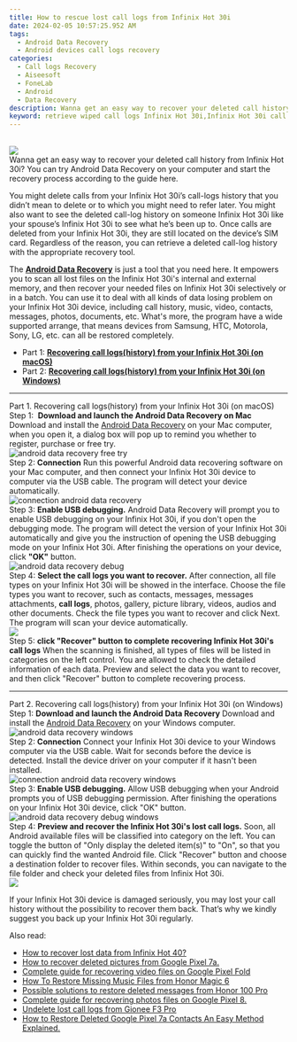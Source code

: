 ```yaml
---
title: How to rescue lost call logs from Infinix Hot 30i
date: 2024-02-05 10:57:25.952 AM
tags: 
  - Android Data Recovery
  - Android devices call logs recovery
categories: 
  - Call logs Recovery
  - Aiseesoft
  - FoneLab
  - Android
  - Data Recovery
description: Wanna get an easy way to recover your deleted call history from Infinix Hot 30i? You can try Android Data Recovery on your computer and start the recovery process according to the guide here.
keyword: retrieve wiped call logs Infinix Hot 30i,Infinix Hot 30i call logs retrieval,restore deleted call history on Infinix Hot 30i,save erased call logs on Infinix Hot 30i,unerase call numbers from Infinix Hot 30i,Regain missing call history on Infinix Hot 30i,Infinix Hot 30i retrieve deleted call history,deletes call history of Infinix Hot 30i,how can i get call history back on Infinix Hot 30i,recover deleted call history 2018 for Infinix Hot 30i,how to recover call history on Infinix Hot 30i,call history disappear Infinix Hot 30i
---
```

<br>
<img src="https://img0mobiles.techidaily.com/images/best-assets/devices/infinix/infinix-hot-30i/4.jpg" class="atpl-imgstyle"  /><br>
<div class="atpl-content atpl-for-fonelab-android recover-call-logs">
<div class="atpl-post-description-part-1">
Wanna get an easy way to recover your deleted call history from Infinix Hot 30i? You can try Android Data Recovery on your computer and start the recovery process according to the guide here.
</div>
<div class="atpl-post-description-part-2">
<div class="tpl-content-sub-paragraph-normal">
  <p>
    You might delete calls from your Infinix Hot 30i’s call-logs history that you didn’t mean to delete or to which you might need to refer later. You might also want to see the deleted call-log history on someone Infinix Hot 30i like your spouse’s Infinix Hot 30i to see what he’s been up to.
    Once calls are deleted from your Infinix Hot 30i, they are still located on the device’s SIM card. Regardless of the reason, you can retrieve a deleted call-log history with the appropriate recovery tool.
  </p>
</div>
</div>
<div class="atpl-post-description-part-3">
<div class="tpl-content-sub-paragraph-normal">
  <p>
    The <a href="https://tools.techidaily.com/aiseesoft-android-data-recovery/" target="_blank" rel="noopener"><strong>Android Data Recovery</strong></a> is just a tool that you need here. It empowers you to scan all lost files on the Infinix Hot 30i's internal and external memory, and then recover your needed files on Infinix Hot 30i selectively or in a batch. You can use it to deal with all kinds of data losing problem on your Infinix Hot 30i device, including call history, music, video, contacts, messages, photos, documents, etc. What's more, the program have a wide supported arrange, that means devices from Samsung, HTC, Motorola, Sony, LG, etc. can all be restored completely.
  </p>
</div>
</div>
<ul>
  <li>Part 1: <strong><a href="#p1"> Recovering call logs(history) from your Infinix Hot 30i  (on macOS)</a></strong></li>
  <li>Part 2: <strong><a href="#p2"> Recovering call logs(history) from your Infinix Hot 30i  (on Windows)</a></strong></li>
</ul>
<!-- Part 1 -->
<a id="p1" name="p1" ></a><hr>
<div>
  <span class="atpl-step-part-style">Part 1. Recovering call logs(history) from your Infinix Hot 30i (on macOS)</span>
</div>
<span class="atpl-stepstyle-a"><span>Step 1: </span></span> <strong>Download and launch the Android Data Recovery on Mac</strong>
Download and install the <a href="https://tools.techidaily.com/aiseesoft-android-data-recovery/" target="_blank" rel="noopener">Android Data Recovery</a> on your Mac computer, when you open it, a dialog box will pop up to remind you whether to register, purchase or free try.
<br>
<img src="https://tools.techidaily.com/images/apps/aiseesoft/android-data-recovery/mac-free-try.png" class="atpl-imgstyle" alt="android data recovery free try" /><br>
<span class="atpl-stepstyle-a"><span>Step 2: </span></span> <strong>Connection</strong>
Run this powerful Android data recovering software on your Mac computer, and then connect your Infinix Hot 30i device to computer via the USB cable. The program will detect your device automatically.
<br>
<img src="https://tools.techidaily.com/images/apps/aiseesoft/android-data-recovery/mac-connection-interface.jpg" class="atpl-imgstyle" alt="connection android data recovery" /><br>
<span class="atpl-stepstyle-a"><span>Step 3: </span></span> <strong>Enable USB debugging.</strong>
Android Data Recovery will prompt you to enable USB debugging on your Infinix Hot 30i, if you don't open the debugging mode. The program will detect the version of your Infinix Hot 30i automatically and give you the instruction of opening the USB debugging mode on your Infinix Hot 30i. After finishing the operations on your device, click <strong>"OK"</strong> button.
<br>
<img src="https://tools.techidaily.com/images/apps/aiseesoft/android-data-recovery/mac-android-usb-debug.jpg"  class="atpl-imgstyle" alt="android data recovery debug" /><br>
<span class="atpl-stepstyle-a"><span>Step 4: </span></span> <strong>Select the call logs you want to recover.</strong>
After connection, all file types on your Infinix Hot 30i will be showed in the interface. Choose the file types you want to recover, such as contacts, messages, messages attachments, <b>call logs</b>, photos, gallery, picture library, videos, audios and other documents. Check the file types you want to recover and click Next. The program will scan your device automatically.
<br>
<img src="https://tools.techidaily.com/images/apps/aiseesoft/android-data-recovery/mac-choose-type-call-logs.jpg" class="atpl-imgstyle"  /><br>
<span class="atpl-stepstyle-a"><span>Step 5: </span></span> <strong>click "Recover" button to  complete recovering Infinix Hot 30i's call logs</strong>
When the scanning is finished, all types of files will be listed in categories on the left control. You are allowed to check the detailed information of each data. Preview and select the data you want to recover, and then click "Recover" button to complete recovering process.
<a id="p2" name="p2"></a><hr>
<!-- Part 2 -->
<div>
  <span class="atpl-step-part-style">Part 2. Recovering call logs(history) from your Infinix Hot 30i (on Windows)</span>
</div>
<span class="atpl-stepstyle-a"><span>Step 1: </span></span> <strong>Download and launch the Android Data Recovery</strong>
Download and install the <a href="https://tools.techidaily.com/aiseesoft-android-data-recovery/" target="_blank" rel="noopener">Android Data Recovery</a> on your Windows computer.
<br>
<img src="https://tools.techidaily.com/images/apps/aiseesoft/android-data-recovery/win-start-interface.png"  class="atpl-imgstyle" alt="android data recovery windows" /><br>
<span class="atpl-stepstyle-a"><span>Step 2: </span></span> <strong>Connection</strong>
Connect your Infinix Hot 30i device to your Windows computer via the USB cable. Wait for seconds before the device is detected. Install the device driver on your computer if it hasn't been installed.
<br>
<img src="https://tools.techidaily.com/images/apps/aiseesoft/android-data-recovery/win-connection-interface.png" class="atpl-imgstyle" alt="connection android data recovery windows" /><br>
<span class="atpl-stepstyle-a"><span>Step 3: </span></span> <strong>Enable USB debugging.</strong>
Allow USB debugging when your Android prompts you of USB debugging permission. After finishing the operations on your Infinix Hot 30i device, click "OK" button.
<br>
<img src="https://tools.techidaily.com/images/apps/aiseesoft/android-data-recovery/win-android-usb-debug.png" class="atpl-imgstyle" alt="android data recovery debug windows" /><br>
<span class="atpl-stepstyle-a"><span>Step 4: </span></span> <strong>Preview and recover the Infinix Hot 30i's lost call logs.</strong>
Soon, all Android available files will be classified into category on the left. You can toggle the button of "Only display the deleted item(s)" to "On", so that you can quickly find the wanted Android file. Click "Recover" button and choose a destination folder to recover files. Within seconds, you can navigate to the file folder and check your deleted files from Infinix Hot 30i.
<br>
<img src="https://tools.techidaily.com/images/apps/aiseesoft/android-data-recovery/win-recover-call-logs.png" class="atpl-imgstyle"  /><br>
<div class="atpl-post-description-part-4">
<div class="tpl-content-sub-paragraph-normal">
  <p>
    If your Infinix Hot 30i device is damaged seriously, you may lost your call history without the possibility to recover them back. That’s why we kindly suggest you back up your Infinix Hot 30i regularly.
  </p>
</div>
</div>
<span class="atpl-alsoreadstyle">Also read:</span>
<div><ul>
<li><a href="/how-to-recover-lost-data-from-infinix-hot-40-by-fonelab-android-recover-data/" target="_blank" rel="noopener"><u>How to recover lost data from Infinix Hot 40?</u></a></li>
<li><a href="/how-to-recover-deleted-pictures-from-google-pixel-7a-by-fonelab-android-recover-pictures/" target="_blank" rel="noopener"><u>How to recover deleted pictures from Google Pixel 7a.</u></a></li>
<li><a href="/complete-guide-for-recovering-video-files-on-google-pixel-fold-by-fonelab-android-recover-video/" target="_blank" rel="noopener"><u>Complete guide for recovering video files on Google Pixel Fold</u></a></li>
<li><a href="/how-to-restore-missing-music-files-from-honor-magic-6-by-fonelab-android-recover-music/" target="_blank" rel="noopener"><u>How To  Restore Missing Music Files from Honor Magic 6</u></a></li>
<li><a href="/possible-solutions-to-restore-deleted-messages-from-honor-100-pro-by-fonelab-android-recover-messages/" target="_blank" rel="noopener"><u>Possible solutions to restore deleted messages from Honor 100 Pro</u></a></li>
<li><a href="/complete-guide-for-recovering-photos-files-on-google-pixel-8-by-fonelab-android-recover-photos/" target="_blank" rel="noopener"><u>Complete guide for recovering photos files on Google Pixel 8.</u></a></li>
<li><a href="/undelete-lost-call-logs-from-gionee-f3-pro-by-fonelab-android-recover-call-logs/" target="_blank" rel="noopener"><u>Undelete lost call logs from Gionee F3 Pro</u></a></li>
<li><a href="/how-to-restore-deleted-google-pixel-7a-contacts-an-easy-method-explained-by-fonelab-android-recover-contacts/" target="_blank" rel="noopener"><u>How to Restore Deleted Google Pixel 7a Contacts  An Easy Method Explained.</u></a></li>
</ul></div>
</div>
